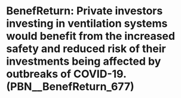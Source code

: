 # BenefReturn: __Private investors investing in ventilation systems would benefit from the increased safety and reduced risk of their investments being affected by outbreaks of COVID-19.__ (PBN__BenefReturn_677)

